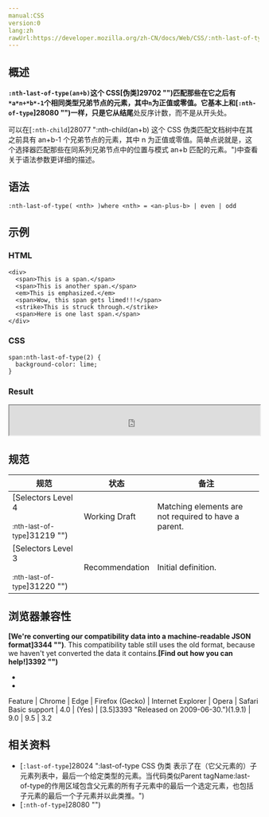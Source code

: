 ```yaml
---
manual:CSS
version:0
lang:zh
rawUrl:https://developer.mozilla.org/zh-CN/docs/Web/CSS/:nth-last-of-type
---
```





## 概述<a name="概述"></a>


**`:nth-last-of-type(an+b)`**这个 CSS[伪类]29702 "")匹配那些在它之后有`*a*n+*b*-1`个相同类型兄弟节点的元素，其中`n`为正值或零值。它基本上和[`:nth-of-type`]28080 "")一样，只是它从**结尾**处反序计数，而不是从开头处。



可以在[`:nth-child`]28077 ":nth-child(an+b) 这个 CSS 伪类匹配文档树中在其之前具有 an+b-1 个兄弟节点的元素，其中 n 为正值或零值。简单点说就是，这个选择器匹配那些在同系列兄弟节点中的位置与模式 an+b 匹配的元素。")中查看关于语法参数更详细的描述。


## 语法<a name="语法"></a>

```
:nth-last-of-type( <nth> )where <nth> = <an-plus-b> | even | odd

```

## 示例<a name="示例"></a>

### HTML<a name="HTML"></a>

```
<div>
  <span>This is a span.</span>
  <span>This is another span.</span>
  <em>This is emphasized.</em>
  <span>Wow, this span gets limed!!!</span>
  <strike>This is struck through.</strike>
  <span>Here is one last span.</span>
</div>
```

### CSS<a name="CSS"></a>

```
span:nth-last-of-type(2) {
  background-color: lime;
}
```

### Result<a name="Result"></a>


<iframe src='https://mdn.mozillademos.org/zh-CN/docs/Web/CSS/:nth-last-of-type$samples/Example?revision=1258779' width='100%' height='60'></iframe>


## 规范<a name="规范"></a>

规范 | 状态 | 备注 
 ---  |  ---  |  ---  | 
[Selectors Level 4<br></br><small>:nth-last-of-type</small>]31219 "") | Working Draft | Matching elements are not required to have a parent. 
[Selectors Level 3<br></br><small>:nth-last-of-type</small>]31220 "") | Recommendation | Initial definition. 


## 浏览器兼容性<a name="浏览器兼容性"></a>


**[We&#39;re converting our compatibility data into a machine-readable JSON format]3344 "")**. This compatibility table still uses the old format, because we haven&#39;t yet converted the data it contains.**[Find out how you can help!]3392 "")**


* 
* 

Feature | Chrome | Edge | Firefox (Gecko) | Internet Explorer | Opera | Safari 
Basic support | 4.0 | (Yes) | [3.5]3393 "Released on 2009-06-30.")(1.9.1) | 9.0 | 9.5 | 3.2 




## 相关资料<a name="相关资料"></a>

* [`:last-of-type`]28024 ":last-of-type CSS 伪类 表示了在（它父元素的）子元素列表中，最后一个给定类型的元素。当代码类似Parent tagName:last-of-type的作用区域包含父元素的所有子元素中的最后一个选定元素，也包括子元素的最后一个子元素并以此类推。")
* [`:nth-of-type`]28080 "")



